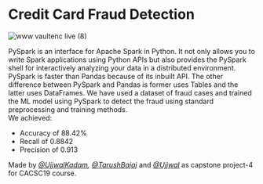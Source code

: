 # Credit Card Fraud Detection

![www vaultenc live (8)](https://user-images.githubusercontent.com/63122405/166062773-cb5d1737-9407-407d-98fc-58918a669127.png)

PySpark is an interface for Apache Spark in Python. It not only allows you to write Spark applications using Python APIs but also provides the PySpark shell for interactively analyzing your data in a distributed environment. PySpark is faster than Pandas because of its inbuilt API. The other difference between PySpark and Pandas is former uses Tables and the latter uses DataFrames.
We have used a dataset of fraud cases and trained the ML model using PySpark to detect the fraud using standard preprocessing and training methods. \
We achieved:
* Accuracy of 88.42%
* Recall of 0.8842
* Precision of  0.913

Made by *[@UjjwalKadam](https://github.com/ujjwal404), [@TarushBajaj](https://github.com/Tarushfx)* and *[@Ujjwal](https://github.com/ujjwal2604)* as capstone project-4 for CACSC19 course.
